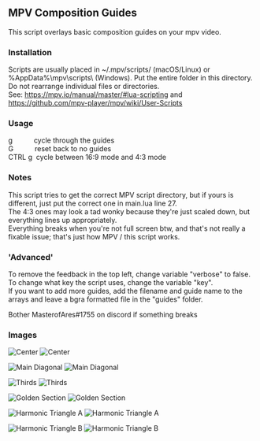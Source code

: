 ## MPV Composition Guides
This script overlays basic composition guides on your mpv video. 

### Installation
Scripts are usually placed in ~/.mpv/scripts/ (macOS/Linux) or %AppData%\mpv\scripts\ (Windows). Put the entire folder in this directory. Do not rearrange individual files or directories.  
See: https://mpv.io/manual/master/#lua-scripting and https://github.com/mpv-player/mpv/wiki/User-Scripts  

### Usage  
g &nbsp;&nbsp;&nbsp;&nbsp;&nbsp;&nbsp;&nbsp;&nbsp;&nbsp;&nbsp;cycle through the guides  
G &nbsp;&nbsp;&nbsp;&nbsp;&nbsp;&nbsp;&nbsp;&nbsp;&nbsp;&nbsp;reset back to no guides  
CTRL g&nbsp;&nbsp;cycle between 16:9 mode and 4:3 mode  

### Notes  
This script tries to get the correct MPV script directory, but if yours is different, just put the correct one in main.lua line 27.  
The 4:3 ones may look a tad wonky because they're just scaled down, but everything lines up appropriately.  
Everything breaks when you're not full screen btw, and that's not really a fixable issue; that's just how MPV / this script works.  

### 'Advanced'  
To remove the feedback in the top left, change variable "verbose" to false.  
To change what key the script uses, change the variable "key".  
If you want to add more guides, add the filename and guide name to the arrays and leave a bgra formatted file in the "guides" folder.  

Bother MasterofAres#1755 on discord if something breaks


### Images
![Center](https://imgur.com/S9XscjY.png "Center")
![Center](https://imgur.com/8k0cyuB.png "Center")

![Main Diagonal](https://imgur.com/8G7sVgc.png "Main Diagonal")
![Main Diagonal](https://imgur.com/dkNlABV.png "Main Diagonal")

![Thirds](https://imgur.com/OC4fCMz.png "Thirds")
![Thirds](https://imgur.com/fd65mo6.png "Thirds")

![Golden Section](https://imgur.com/KDRTQtK.png "Golden Section")
![Golden Section](https://imgur.com/l4hh5I3.png "Golden Section")

![Harmonic Triangle A](https://imgur.com/4nmyF9P.png "Harmonic Triangle A")
![Harmonic Triangle A](https://imgur.com/ilBZYrm.png "Harmonic Triangle A")

![Harmonic Triangle B](https://imgur.com/8z6d6el.png "Harmonic Triangle B")
![Harmonic Triangle B](https://imgur.com/ygxL2Hf.png "Harmonic Triangle B")


